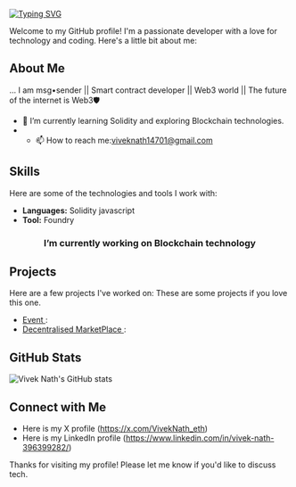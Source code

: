 [![Typing SVG](https://readme-typing-svg.demolab.com?font=Fira+Code&pause=1000&width=435&lines=+Hey+i+am+Vivek+Nath+Goswami+👋)](https://git.io/typing-svg) 

Welcome to my GitHub profile! I'm a passionate developer with a love for technology and coding. Here's a little bit about me:

## About Me
... I am msg•sender || Smart contract developer || Web3 world || The future of the internet is Web3🛡

- 🌱 I’m currently learning Solidity  and exploring Blockchain technologies.
- - 📫 How to reach me:viveknath14701@gmail.com

## Skills

Here are some of the technologies and tools I work with:

- **Languages:** Solidity javascript
- **Tool:** Foundry

<h3 align="center">I’m currently working on Blockchain technology </h3>


## Projects

Here are a few projects I've worked on:
These are some projects if you love this one.

- [Event ](https://github.com/viveknath13/SolidityProject): 
- [Decentralised MarketPlace ](https://github.com/viveknath13/decentralized-marketplace-smart-contract): 

## GitHub Stats

![Vivek Nath's GitHub stats](https://github-readme-stats.vercel.app/api?username=viveknath13&show_icons=true&theme=radical)

## Connect with Me

- Here is my  X profile (https://x.com/VivekNath_eth)
- Here is my  LinkedIn profile  (https://www.linkedin.com/in/vivek-nath-396399282/)


Thanks for visiting my profile! Please let me know if you'd like to  discuss tech.
